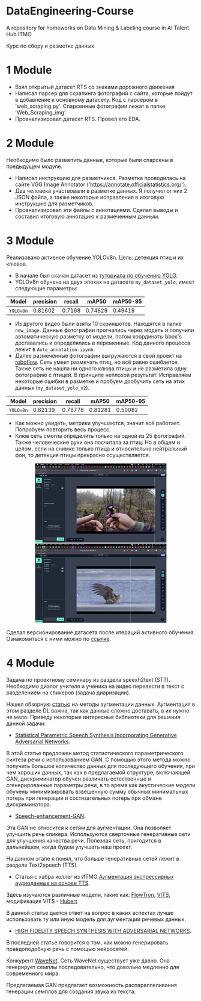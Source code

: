 # DataEngineering-Course
A repository for homeworks on Data Mining &amp; Labeling course in AI Talent Hub ITMO


Курс по сбору и разметке данных

# 1 Module
- Взял открытый датасет RTS со знаками дорожного движения
- Написал парсер для скрапинга фотографий с сайта, которые пойдут в добавление к основному датасету. Код с парсером в 'web_scraping.py'. Спарсенные фотографии лежат в папке 'Web_Scraping_img'
- Проанализировал датасет RTS. Провел его EDA.

# 2 Module
Необходимо было разметить данные, которые были спарсены в предыдущем модуле.
- Написал инструкцию для разметчиков. Разметка проводилась на сайте VGG Image Annotator ('https://annotate.officialstatistics.org/'). 
- Два человека участвовали в разметке данных. Я получил от них 2 JSON файла, а также некоторые исправления в итоговую инструкцию для разметчиков.
- Проанализировал эти файлы с аннотациями. Сделал выводы и составил итоговую аннотацию к размеченным данным.

# 3 Module
Реализовано активное обучение YOLOv8n.
Цель: детекция птиц и их клювов.
- В начале был скачан датасет из [туториала по обучению YOLO](https://www.youtube.com/watch?v=GGmnkEsgf50&t=2986s).
- YOLOv8n обучена на двух эпохах на датасете `my_dataset_yolo`, имеет следующие параметры:

| Model  | precision | recall  | mAP50 | mAP50-95 |
| ------------- | ------------- | ------------- | ------------- | ------------- |
| `YOLOv8n` | 0.81602  | 0.7168  | 0.74829  | 0.49419  |

- Из другого видео были взяты 10 скриншотов. Находятся в папке `new_image`. Данные фотографии прогнались через модель и получили автоматическую разметку от модели, потом координаты bbox's доставались и определялись в переменные. Код данного процесса лежит в `Auto_annotation.ipynb`.
- Далее размеченные фотографии выгружаются в свой проект на [roboflow](https://roboflow.com/). Сеть умеет размечать птиц, но всё равно ошибается. Также сеть не нашла ни одного клюва птицы и не разметила одну фотографию с птицей. В принципе неплохой результат. Исправляем некоторые ошибки в разметке и пробуем дообучить сеть на этих данных (`my_dataset_yolo_v2`).

| Model  | precision | recall  | mAP50 | mAP50-95 |
| ------------- | ------------- | ------------- | ------------- | ------------- |
| `YOLOv8n` | 0.82139  | 0.78778  | 0.81281  | 0.50082 |

- Как можно увидеть, метрики улучшаются, значит всё работает. Попробуем повторить весь процесс.
- Клюв сеть смогла определить только на одной из 25 фотографий. Также человеческие руки она посчитала за птиц. Но в общем и целом, если на снимке только птица и относительно нейтральный фон, то детекция птицы прекрасно осуществляется.

<p align="center"><img src="img/1.png" height = 210 width=350 alt="Main page"><img src="img/2.png" height = 210 width=350 alt="Main page"></p>

Сделал версионирование датасета после итераций активного обучения. Ознакомиться с ними можно по [ссылке](https://universe.roboflow.com/itmo-yoa5m/module-3/dataset/4).

# 4 Module

Задача по проектному семинару из раздела speexh2text (STT). Необходимо диалог учителя и ученика на видео перевести в текст с разделением на спикеров (задача диаризации).

Нашел обзорную [статью](https://repository.ukim.mk/handle/20.500.12188/27404) на методы аугментации данных. Аугментация в этом разделе DL важна, так как данные сложно доставать, а их нужно не мало. Приведу некоторые интересные библиотеки для решения данной задачи:

- [Statistical Parametric Speech Synthesis Incorporating Generative Adversarial Networks](https://ieeexplore.ieee.org/abstract/document/8063435). 

В этой статье предложен метод статистического параметрического синтеза речи с использованием GAN. С помощью этого метода можно получить большое количество данных для последующего обучения, при чем хороших данных, так как в предлагаемой структуре, включающей GAN, дискриминатор обучен различать естественные и сгенерированные параметры речи, в то время как акустические модели обучены минимизировать взвешенную сумму обычных минимальных потерь при генерации и состязательных потерь при обмане дискриминатора.

- [Speech-enhancement-GAN](https://github.com/MKVarun/Speech-enhancement-GAN).

Эта GAN не относится к сетям для аугментации. Она позволяет улучшить речь спикера. Используются сверточные генеративные сети для улучшения качества речи. Полезная сеть, пригодится в дальнейшем, когда будем улучшать наш проект.

На данном этапе я понял, что больше генеративных сетей лежит в разделе Text2speech (TTS). 

- Статья с хабра коллег из ИТМО [Аугментация экспрессивных аудиоданных на основе TTS](https://habr.com/ru/articles/755770/).

Здесь изучаются различные модели, такие как: [FlowTron](https://github.com/NVIDIA/flowtron), [VITS](https://github.com/NVIDIA/flowtron), модификация VITS - [Hubert](https://arxiv.org/pdf/2106.07447.pdf)

В данной статье дается ответ на вопрос в каких аспектах лучше использовать ту или иную модель для аугментации речевых данных.

- [HIGH FIDELITY SPEECH SYNTHESIS WITH ADVERSARIAL NETWORKS](https://arxiv.org/pdf/1909.11646.pdf).

В последней статье говорится о том, как можно генерировать правдоподобную речь с помощью нейросетей.

Конкурент [WaveNet](https://habr.com/ru/companies/Voximplant/articles/309648/). Сеть WaveNet существует уже давно. Она генерирует семплы последовательно, что довольно медленно для современного мира. 

Предлагаемая GAN предлагает возможность распараллеливания генерации семплов для создания звука из текста.

